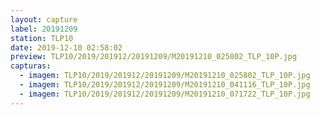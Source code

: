 ```yaml
---
layout: capture
label: 20191209
station: TLP10
date: 2019-12-10 02:58:02
preview: TLP10/2019/201912/20191209/M20191210_025802_TLP_10P.jpg
capturas:
  - imagem: TLP10/2019/201912/20191209/M20191210_025802_TLP_10P.jpg
  - imagem: TLP10/2019/201912/20191209/M20191210_041116_TLP_10P.jpg
  - imagem: TLP10/2019/201912/20191209/M20191210_071722_TLP_10P.jpg
---
```

